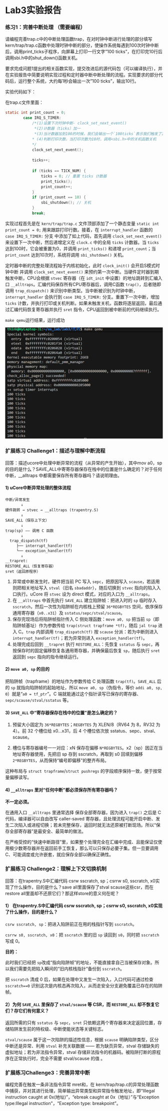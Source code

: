 # Lab3实验报告

### 练习1：完善中断处理 （需要编程）

请编程完善trap.c中的中断处理函数trap，在对时钟中断进行处理的部分填写kern/trap/trap.c函数中处理时钟中断的部分，使操作系统每遇到100次时钟中断后，调用print_ticks子程序，向屏幕上打印一行文字”100 ticks”，在打印完10行后调用sbi.h中的shut_down()函数关机。

要求完成问题1提出的相关函数实现，提交改进后的源代码包（可以编译执行），并在实验报告中简要说明实现过程和定时器中断中断处理的流程。实现要求的部分代码后，运行整个系统，大约每1秒会输出一次”100 ticks”，输出10行。

实验代码如下：

在trap.c文件里面：

```c
static int print_count = 0; 
        case IRQ_S_TIMER:
            /*(1)设置下次时钟中断- clock_set_next_event()
             *(2)计数器（ticks）加一
             *(3)当计数器加到100的时候，我们会输出一个`100ticks`表示我们触发了100次时钟中断，同时打印次数（num）加一
            * (4)判断打印次数，当打印次数为10时，调用<sbi.h>中的关机函数关机
            */
            clock_set_next_event();

            ticks++;

            if (ticks == TICK_NUM) {
                ticks = 0; // 重置 ticks 计数器
                print_ticks(); 
                print_count++; 
            }
            if (print_count == 10) {
                sbi_shutdown(); // 关机
            }
            break;
```

实现过程首先是在 `kern/trap/trap.c` 文件顶部添加了一个静态变量 `static int print_count = 0;` 用来跟踪打印行数。接着，在 `interrupt_handler` 函数的 `case IRQ_S_TIMER:` 分支 中添加了如上代码，首先调用 `clock_set_next_event()` 来设置下一次中断，然后递增定义在 `clock.c` 中的全局 `ticks` 计数器。当 `ticks` 达到100时，它会被重置为0，并调用 `print_ticks()` 和递增 `print_count`；当 `print_count` 达到10次时，系统将调用 `sbi_shutdown()` 关机。

定时器中断的完整处理流程始于内核初始化，此时 `clock_init()` 会开启S模式时钟中断 并调用 `clock_set_next_event()` 来预约第一次中断。当硬件定时器到期触发中断，CPU会根据 `stvec` 寄存器（在 `idt_init` 中设置）的地址跳转到汇编入口 `__alltraps`。汇编代码保存所有CPU寄存器后，调用C函数 `trap()`，后者随即调用 `trap_dispatch()` 来识别中断类型。当中断被识别为时钟中断，`interrupt_handler` 会执行到 `case IRQ_S_TIMER:` 分支。重置下一次中断，增加 `ticks` 计数，并执行打印或关机判断。如果未触发关机，函数将逐层返回，最后通过汇编代码恢复寄存器并执行 `sret` 指令，CPU返回到被中断前的代码继续执行。

`make qemu`运行结果，运行成功

![image-20251028224019972](./Lab3报告.assets/image-20251028224019972.png)

### 扩展练习 Challenge1：描述与理解中断流程

回答：描述ucore中处理中断异常的流程（从异常的产生开始），其中mov a0，sp的目的是什么？SAVE_ALL中寄寄存器保存在栈中的位置是什么确定的？对于任何中断，__alltraps 中都需要保存所有寄存器吗？请说明理由。

#### 1) uCore中断异常处理的整体流程

```
中断/异常发生
       ↓
硬件跳转 → stvec → __alltraps (trapentry.S)
       ↓
SAVE_ALL（保存上下文）
       ↓
trap(sp) —— 调用 C 函数
       ↓
  trap_dispatch(tf)
     ├── interrupt_handler(tf)
     └── exception_handler(tf)
       ↓
__trapret:
RESTORE_ALL（恢复寄存器）
sret（返回原程序）
```

1. 异常或中断发生时，硬件把当前 PC 写入 `sepc`，把原因写入 `scause`，若适用则把相关地址写入 `stval`（旧名 `sbadaddr`），随后切换到 `stvec` 指向的陷入入口执行。uCore 将 `stvec` 设为 direct 模式，对应的入口为 `__alltraps`。
2. 在 `__alltraps` 中首先执行 `SAVE_ALL` 建立陷阱帧：把进入时的 `sp` 临时存入 `sscratch`，然后一次性为陷阱帧在内核栈上预留 `36*REGBYTES` 空间，依序保存通用寄存器（`x0..x31`）及 `sstatus/sepc/stval/scause`。
3. 保存完现场后将陷阱帧指针传入 C 侧处理函数：`move a0, sp` 把当前 `sp`（即陷阱帧基址）作为参数传给 `trap(struct trapframe *tf)`，随后 `jal trap` 进入 C。`trap` 内部调用 `trap_dispatch(tf)` 按 `scause` 分派：若为中断则进入 `interrupt_handler(tf)`；若为异常则进入 `exception_handler(tf)`。
4. 处理完成后回到 `__trapret` 执行 `RESTORE_ALL`：先恢复 `sstatus` 与 `sepc`，再按保存时的固定偏移恢复各通用寄存器，并确保最后恢复 `sp`，随后执行 `sret` 返回到 `sepc` 指向的指令继续运行。

#### 2) `move a0, sp` 的目的

把陷阱帧（trapframe）的地址作为参数传给 C 处理函数 `trap(tf)`。`SAVE_ALL` 后的 `sp` 就指向陷阱帧的起始地址，所以 `move a0, sp`（伪指令，等价 `addi a0, sp, 0`）就是“`a0 = tf_ptr`”。C 端就能通过这个指针读写已保存的寄存器、`sepc/scause/stval/sstatus` 等。

#### 3) `SAVE_ALL` 中“寄存器保存在栈中的位置”是怎么确定的？

1. 预留大小固定为 `36*REGBYTES`；`REGBYTES` 为 XLEN/8（RV64 为 8，RV32 为 4）。前 32 个槽位给 x0…x31，后 4 个槽位依次放 sstatus、sepc、stval、scause。

2. 槽位与寄存器编号一一对应：xN 保存在偏移 `N*REGBYTES`。x2（sp）因正在当地址寄存器使用，先把旧 sp 存到 sscratch，再取到 s0 回填到偏移 `2*REGBYTES`，从而保持“编号即偏移”的整齐布局。

这种布局与 `struct trapframe`/`struct pushregs` 的字段顺序保持一致，便于按常量偏移读写。


#### 4) `__alltraps` 里对“任何中断”都必须保存**所有**寄存器吗？

**不一定必须。**

在通用入口 `__alltraps` 里通常选择 保存全部寄存器，因为进入 `trap()` 之后是 C 代码，编译器可以自由改写 caller-saved 寄存器，且处理流程可能开启中断、发生二次陷入或进程切换；若未完整保存，返回时就无法还原被打断现场。所以“保存全部寄存器”是最安全、最简单的做法。

在严格受控的“快速中断路径”里，如果整个处理完全在汇编中完成、且能保证仅使用极少数寄存器并在返回前手工恢复，那么可以只保存必要子集。但一旦要调用 C、可能调度或允许嵌套，就应保存全部以确保正确性。

### 扩展练习 Challenge2：理解上下文切换机制

回答：在trapentry.S中汇编代码 csrw sscratch, sp；csrrw s0, sscratch, x0实现了什么操作，目的是什么？save all里面保存了stval scause这些csr，而在restore all里面却不还原它们？那这样store的意义何在呢？

#### 1） 在trapentry.S中汇编代码 csrw sscratch, sp；csrrw s0, sscratch, x0实现了什么操作，目的是什么？

`csrw sscratch, sp`：把进入陷阱前正在用的栈指针写到 `sscratch`。

`csrrw s0, sscratch, x0`：把 `sscratch` 里的旧 `sp` 读回到 `s0`，同时把 `sscratch` 写成 0。

**目的：**

此时我们已经把 `sp`改成“指向陷阱帧”的地址，不能直接拿自己当被保存对象。所以我们需要先把陷入瞬间的“旧内核栈指针”备份到 `sscratch`。

把 `sscratch` 清成 0 后，如果在处理中又发生一次陷入，入口代码可通过检查 `sscratch==0` 识别这次是内核态再次陷入，从而走安全分支避免覆盖已存在的陷阱帧。


#### 2）为何 `SAVE_ALL` 里保存了 `stval/scause` 等 CSR，而 `RESTORE_ALL` 却不恢复它们？存它们有何意义？

返回所需的只有 `sstatus` 与 `sepc`，`sret` 只依赖这两个寄存器来决定返回位置，存储陷阱发生前的特权级、中断使能状态等关键标志。

`stval/scause` 属于这一次陷阱的描述性信息，根据 `scause` 明确陷阱类型，区分中断还是异常、利用 `stval` 补充关联数据 —— 若为缺页异常，stval 存储缺失的虚拟地址；若为非法指令异常，stval 存储非法指令的机器码。被陷阱打断的原程序在正常执行时，完全不需要 stval/scause 的值 。

### 扩展练习Challenge3：完善异常中断

编程完善在触发一条非法指令异常 mret和，在 kern/trap/trap.c的异常处理函数中捕获，并对其进行处理，简单输出异常类型和异常指令触发地址，即“Illegal instruction caught at 0x(地址)”，“ebreak caught at 0x（地址）”与“Exception type:Illegal instruction"，“Exception type: breakpoint”。
